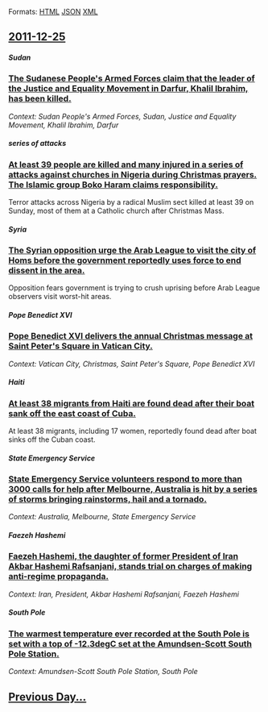 
Formats: [HTML](2011/12/25/index.html)  [JSON](2011/12/25/index.json)  [XML](2011/12/25/index.xml)  

## [2011-12-25](/news/2011/12/25/index.md)

##### Sudan
### [The Sudanese People's Armed Forces claim that the leader of the Justice and Equality Movement in Darfur, Khalil Ibrahim, has been killed. ](/news/2011/12/25/the-sudanese-people-s-armed-forces-claim-that-the-leader-of-the-justice-and-equality-movement-in-darfur-khalil-ibrahim-has-been-killed.md)
_Context: Sudan People's Armed Forces, Sudan, Justice and Equality Movement, Khalil Ibrahim, Darfur_

##### series of attacks
### [At least 39 people are killed and many injured in a series of attacks against churches in Nigeria during Christmas prayers. The Islamic group Boko Haram claims responsibility. ](/news/2011/12/25/at-least-39-people-are-killed-and-many-injured-in-a-series-of-attacks-against-churches-in-nigeria-during-christmas-prayers-the-islamic-grou.md)
Terror attacks across Nigeria by a radical Muslim sect killed at least 39 on Sunday, most of them at a Catholic church after Christmas Mass.

##### Syria
### [The Syrian opposition urge the Arab League to visit the city of Homs before the government reportedly uses force to end dissent in the area. ](/news/2011/12/25/the-syrian-opposition-urge-the-arab-league-to-visit-the-city-of-homs-before-the-government-reportedly-uses-force-to-end-dissent-in-the-area.md)
Opposition fears government is trying to crush uprising before Arab League observers visit worst-hit areas.

##### Pope Benedict XVI
### [Pope Benedict XVI delivers the annual Christmas message at Saint Peter's Square in Vatican City. ](/news/2011/12/25/pope-benedict-xvi-delivers-the-annual-christmas-message-at-saint-peter-s-square-in-vatican-city.md)
_Context: Vatican City, Christmas, Saint Peter's Square, Pope Benedict XVI_

##### Haiti
### [At least 38 migrants from Haiti are found dead after their boat sank off the east coast of Cuba. ](/news/2011/12/25/at-least-38-migrants-from-haiti-are-found-dead-after-their-boat-sank-off-the-east-coast-of-cuba.md)
At least 38 migrants, including 17 women, reportedly found dead after boat sinks off the Cuban coast.

##### State Emergency Service
### [State Emergency Service volunteers respond to more than 3000 calls for help after Melbourne, Australia is hit by a series of storms bringing rainstorms, hail and a tornado. ](/news/2011/12/25/state-emergency-service-volunteers-respond-to-more-than-3000-calls-for-help-after-melbourne-australia-is-hit-by-a-series-of-storms-bringing.md)
_Context: Australia, Melbourne, State Emergency Service_

##### Faezeh Hashemi
### [Faezeh Hashemi, the daughter of former President of Iran Akbar Hashemi Rafsanjani, stands trial on charges of making anti-regime propaganda. ](/news/2011/12/25/faezeh-hashemi-the-daughter-of-former-president-of-iran-akbar-hashemi-rafsanjani-stands-trial-on-charges-of-making-anti-regime-propaganda.md)
_Context: Iran, President, Akbar Hashemi Rafsanjani, Faezeh Hashemi_

##### South Pole
### [The warmest temperature ever recorded at the South Pole is set with a top of -12.3degC set at the Amundsen-Scott South Pole Station. ](/news/2011/12/25/the-warmest-temperature-ever-recorded-at-the-south-pole-is-set-with-a-top-of-12-3adegc-set-at-the-amundsenascott-south-pole-station.md)
_Context: Amundsen-Scott South Pole Station, South Pole_

## [Previous Day...](/news/2011/12/24/index.md)

